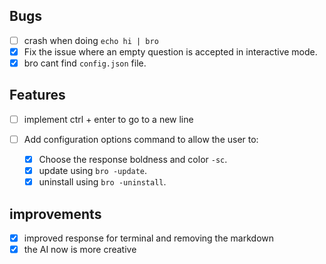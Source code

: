 ## Bugs
- [ ] crash when doing `echo hi | bro`
- [x] Fix the issue where an empty question is accepted in interactive mode.
- [x] bro cant find `config.json` file.

## Features

- [ ] implement ctrl + enter to go to a new line


- [ ] Add configuration options command to allow the user to:
  - [x] Choose the response boldness and color `-sc`.
  - [x] update using `bro -update`.
  - [x] uninstall using `bro -uninstall`.

## improvements

- [x] improved response for terminal and removing the markdown
- [x] the AI now is more creative